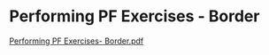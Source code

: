 # Performing PF Exercises - Border

[Performing PF Exercises- Border.pdf](Performing%20PF%20Exercises%20-%20Border%207da3c34df1c94ce5aaff37c3b7a5acfd/Performing_PF_Exercises-_Border.pdf)